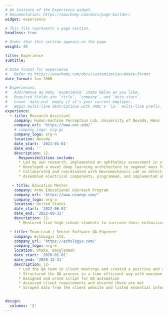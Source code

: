 ```yaml
---
# An instance of the Experience widget.
# Documentation: https://wowchemy.com/docs/page-builder/
widget: experience

# This file represents a page section.
headless: true

# Order that this section appears on the page.
weight: 40

title: Experience
subtitle:

# Date format for experience
#   Refer to https://wowchemy.com/docs/customization/#date-format
date_format: Jan 2006

# Experiences.
#   Add/remove as many `experience` items below as you like.
#   Required fields are `title`, `company`, and `date_start`.
#   Leave `date_end` empty if it's your current employer.
#   Begin multi-line descriptions with YAML's `|2-` multi-line prefix.
experience:
  - title: Research Assistant
    company: Human-machine Perception Lab, University of Nevada, Reno
    company_url: 'https://www.unr.edu/'
    # company_logo: org-gc
    company_logo: org-n
    location: Nevada
    date_start: '2021-01-01'
    date_end: ''
    description: |2-
      Responsibilities include: 
      *	Led my own research, implemented an ophthalmic assessment in virtual reality, gathered control and patient data, analyzed data gathered from the assessment to predict and quantify defect in participants.
      *	Developed a novel deep learning architecture to segment mass from full mammographic image. The architecture currently beats any other known architecture in terms of dice and Jaccard score.
      *	Collaborated and coordinated with Neuromechanics Lab on detection of concussion symptom from vestibular and ocular data collected through virtual reality (VR) headset using different neural network architecture
      *	Assembled electrical components, programmed, and implemented an ophthalmic assessment using Arduino and Pupil Core (from Pupil Labs), and conducted a research study to get pupillomotor data in various instances and analyzed the data to predict a particular condition in participants.

   - title: Education Mentor
    company: Army Educational Outreach Program
    company_url: 'https://www.usaeop.com/'
    company_logo: org-a
    location: United States
    date_start: '2022-06-01'
    date_end: '2022-08-31'
    description: |2-
      *	Mentored five high school students to increase their enthusiasm to research. They helped in one of my research projects by cleaning and preprocessing the data, and by implementing multiple machine and deep learning models

  - title: Team Lead / Senior Software QA Engineer
    company: EchoLogyx Ltd.
    company_url: 'https://echologyx.com/'
    company_logo: org-e
    location: Dhaka, Bangladesh
    date_start: '2020-01-01'
    date_end: '2020-12-31'
    description: |2-
      *	Led the QA team in client meetings and created a positive and strong relationship with the clients
      *	Structured the QA process in a time efficient way with maximum effectiveness
      *	Designed and wrote script for QA automation
      *	Assessed client requirements and ensured those are met
      *	Scraped data from the client website and listed essential information


design:
  columns: '2'
---
```

